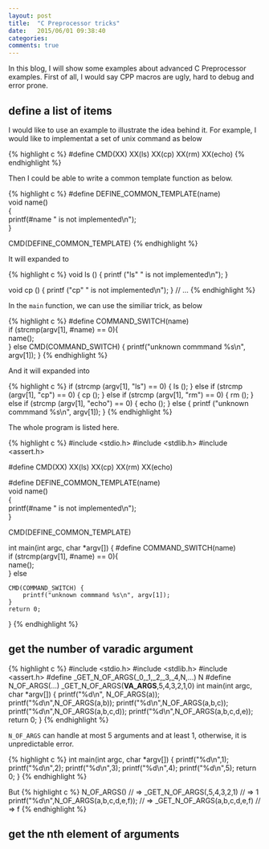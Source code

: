 ```yaml
---
layout: post
title:  "C Preprocessor tricks"
date:   2015/06/01 09:38:40
categories:
comments: true
---
```



In this blog, I will show some examples about advanced C Preprocessor
examples. First of all, I would say CPP macros are ugly, hard to debug
and error prone.

## define a list of items

I would like to use an example to illustrate the idea behind it. For
example, I would like to implementat a set of unix command as below

{% highlight c %}
#define CMD(XX) XX(ls) XX(cp) XX(rm) XX(echo)
{% endhighlight %}

Then I could be able to write a common template function as below.

{% highlight c %}
#define DEFINE_COMMON_TEMPLATE(name)            \
void name()                                     \
{                                               \
   printf(#name " is not implemented\n");       \
}

CMD(DEFINE_COMMON_TEMPLATE)
{% endhighlight %}

It will expanded to

{% highlight c %}
void ls ()
{
  printf ("ls" " is not implemented\n");
}

void cp ()
{
  printf ("cp" " is not implemented\n");
} // ...
{% endhighlight %}

In the `main` function, we can use the similiar trick, as below

{% highlight c %}
#define COMMAND_SWITCH(name)                    \
    if (strcmp(argv[1], #name) == 0){           \
        name();                                 \
    } else
    CMD(COMMAND_SWITCH) {
        printf("unknown commmand %s\n", argv[1]);
    }
{% endhighlight %}

And it will expanded into

{% highlight c %}
  if (strcmp (argv[1], "ls") == 0)
    {
      ls ();
    }
  else if (strcmp (argv[1], "cp") == 0)
    {
      cp ();
    }
  else if (strcmp (argv[1], "rm") == 0)
    {
      rm ();
    }
  else if (strcmp (argv[1], "echo") == 0)
    {
      echo ();
    }
  else
    {
      printf ("unknown commmand %s\n", argv[1]);
    }
{% endhighlight %}

The whole program is listed here.

{% highlight c %}
#include <stdio.h>
#include <stdlib.h>
#include <assert.h>

#define CMD(XX) XX(ls) XX(cp) XX(rm) XX(echo)

#define DEFINE_COMMON_TEMPLATE(name)            \
void name()                                     \
{                                               \
   printf(#name " is not implemented\n");       \
}

CMD(DEFINE_COMMON_TEMPLATE)

int main(int argc, char *argv[])
{
#define COMMAND_SWITCH(name)                    \
    if (strcmp(argv[1], #name) == 0){           \
        name();                                 \
    } else

    CMD(COMMAND_SWITCH) {
        printf("unknown commmand %s\n", argv[1]);
    }
    return 0;
}
{% endhighlight %}


## get the number of varadic argument

{% highlight c %}
#include <stdio.h>
#include <stdlib.h>
#include <assert.h>
#define _GET_N_OF_ARGS(_0,_1,_2,_3,_4,N,...) N
#define N_OF_ARGS(...) _GET_N_OF_ARGS(__VA_ARGS__,5,4,3,2,1,0)
int main(int argc, char *argv[])
{
    printf("%d\n", N_OF_ARGS(a));
    printf("%d\n",N_OF_ARGS(a,b));
    printf("%d\n",N_OF_ARGS(a,b,c));
    printf("%d\n",N_OF_ARGS(a,b,c,d));
    printf("%d\n",N_OF_ARGS(a,b,c,d,e));
    return 0;
}
{% endhighlight %}


`N_OF_ARGS` can handle at most 5 arguments and at least 1, otherwise,
it is unpredictable error.

{% highlight c %}
int main(int argc, char *argv[])
{
    printf("%d\n",1);
    printf("%d\n",2);
    printf("%d\n",3);
    printf("%d\n",4);
    printf("%d\n",5);
    return 0;
}
{% endhighlight %}


But
{% highlight c %}
N_OF_ARGS()
// => _GET_N_OF_ARGS(,5,4,3,2,1)
// => 1
printf("%d\n",N_OF_ARGS(a,b,c,d,e,f));
// => _GET_N_OF_ARGS(a,b,c,d,e,f)
// => f
{% endhighlight %}

## get the nth element of arguments

